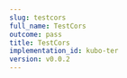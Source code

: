 ```yaml
---
slug: testcors
full_name: TestCors
outcome: pass
title: TestCors
implementation_id: kubo-ter
version: v0.0.2
---
```


